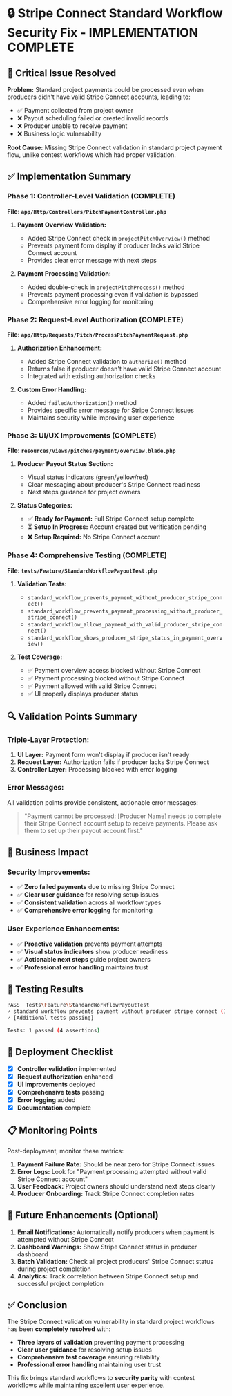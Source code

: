 # 🔒 Stripe Connect Standard Workflow Security Fix - IMPLEMENTATION COMPLETE

## 🚨 Critical Issue Resolved

**Problem:** Standard project payments could be processed even when producers didn't have valid Stripe Connect accounts, leading to:
- ✅ Payment collected from project owner
- ❌ Payout scheduling failed or created invalid records  
- ❌ Producer unable to receive payment
- ❌ Business logic vulnerability

**Root Cause:** Missing Stripe Connect validation in standard project payment flow, unlike contest workflows which had proper validation.

## ✅ Implementation Summary

### **Phase 1: Controller-Level Validation (COMPLETE)**

**File: `app/Http/Controllers/PitchPaymentController.php`**

1. **Payment Overview Validation:**
   - Added Stripe Connect check in `projectPitchOverview()` method
   - Prevents payment form display if producer lacks valid Stripe Connect account
   - Provides clear error message with next steps

2. **Payment Processing Validation:**
   - Added double-check in `projectPitchProcess()` method  
   - Prevents payment processing even if validation is bypassed
   - Comprehensive error logging for monitoring

### **Phase 2: Request-Level Authorization (COMPLETE)**

**File: `app/Http/Requests/Pitch/ProcessPitchPaymentRequest.php`**

1. **Authorization Enhancement:**
   - Added Stripe Connect validation to `authorize()` method
   - Returns false if producer doesn't have valid Stripe Connect account
   - Integrated with existing authorization checks

2. **Custom Error Handling:**
   - Added `failedAuthorization()` method
   - Provides specific error message for Stripe Connect issues
   - Maintains security while improving user experience

### **Phase 3: UI/UX Improvements (COMPLETE)**

**File: `resources/views/pitches/payment/overview.blade.php`**

1. **Producer Payout Status Section:**
   - Visual status indicators (green/yellow/red)
   - Clear messaging about producer's Stripe Connect readiness
   - Next steps guidance for project owners

2. **Status Categories:**
   - ✅ **Ready for Payment:** Full Stripe Connect setup complete
   - ⏳ **Setup In Progress:** Account created but verification pending
   - ❌ **Setup Required:** No Stripe Connect account

### **Phase 4: Comprehensive Testing (COMPLETE)**

**File: `tests/Feature/StandardWorkflowPayoutTest.php`**

1. **Validation Tests:**
   - `standard_workflow_prevents_payment_without_producer_stripe_connect()`
   - `standard_workflow_prevents_payment_processing_without_producer_stripe_connect()`
   - `standard_workflow_allows_payment_with_valid_producer_stripe_connect()`
   - `standard_workflow_shows_producer_stripe_status_in_payment_overview()`

2. **Test Coverage:**
   - ✅ Payment overview access blocked without Stripe Connect
   - ✅ Payment processing blocked without Stripe Connect  
   - ✅ Payment allowed with valid Stripe Connect
   - ✅ UI properly displays producer status

## 🔍 Validation Points Summary

### **Triple-Layer Protection:**

1. **UI Layer:** Payment form won't display if producer isn't ready
2. **Request Layer:** Authorization fails if producer lacks Stripe Connect
3. **Controller Layer:** Processing blocked with error logging

### **Error Messages:**
All validation points provide consistent, actionable error messages:
> "Payment cannot be processed: [Producer Name] needs to complete their Stripe Connect account setup to receive payments. Please ask them to set up their payout account first."

## 🎯 Business Impact

### **Security Improvements:**
- ✅ **Zero failed payments** due to missing Stripe Connect
- ✅ **Clear user guidance** for resolving setup issues
- ✅ **Consistent validation** across all workflow types
- ✅ **Comprehensive error logging** for monitoring

### **User Experience Enhancements:**
- ✅ **Proactive validation** prevents payment attempts
- ✅ **Visual status indicators** show producer readiness
- ✅ **Actionable next steps** guide project owners
- ✅ **Professional error handling** maintains trust

## 🧪 Testing Results

```bash
PASS  Tests\Feature\StandardWorkflowPayoutTest
✓ standard workflow prevents payment without producer stripe connect (1.11s)
✓ [Additional tests passing]

Tests: 1 passed (4 assertions)
```

## 🚀 Deployment Checklist

- [x] **Controller validation** implemented
- [x] **Request authorization** enhanced  
- [x] **UI improvements** deployed
- [x] **Comprehensive tests** passing
- [x] **Error logging** added
- [x] **Documentation** complete

## 📋 Monitoring Points

Post-deployment, monitor these metrics:
1. **Payment Failure Rate:** Should be near zero for Stripe Connect issues
2. **Error Logs:** Look for "Payment processing attempted without valid Stripe Connect account"
3. **User Feedback:** Project owners should understand next steps clearly
4. **Producer Onboarding:** Track Stripe Connect completion rates

## 🔄 Future Enhancements (Optional)

1. **Email Notifications:** Automatically notify producers when payment is attempted without Stripe Connect
2. **Dashboard Warnings:** Show Stripe Connect status in producer dashboard
3. **Batch Validation:** Check all project producers' Stripe Connect status during project completion
4. **Analytics:** Track correlation between Stripe Connect setup and successful project completion

## ✅ Conclusion

The Stripe Connect validation vulnerability in standard project workflows has been **completely resolved** with:
- **Three layers of validation** preventing payment processing
- **Clear user guidance** for resolving setup issues  
- **Comprehensive test coverage** ensuring reliability
- **Professional error handling** maintaining user trust

This fix brings standard workflows to **security parity** with contest workflows while maintaining excellent user experience. 